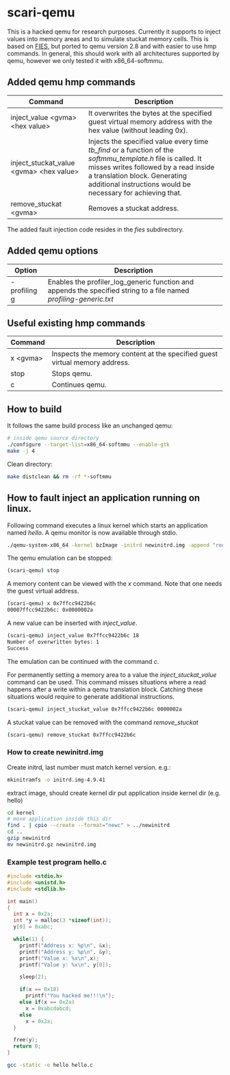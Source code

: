 # scari-qemu

This is a hacked qemu for research purposes. Currently it supports to inject
values into memory areas and to simulate stuckat memory cells. This is based
on [FIES](https://github.com/ahoeller/fies), but ported to qemu version 2.8
and with easier to use hmp commands. In general, this should work with all
architectures supported by qemu, however we only tested it with x86_64-softmmu.

## Added qemu hmp commands

Command | Description  
--|--
inject_value \<gvma\> \<hex value\> | It overwrites the bytes at the specified guest virtual memory address with the hex value (without leading 0x).  
inject_stuckat_value \<gvma\> \<hex value\> | Injects the specified value every time _tb_find_ or a function of the _softmmu_template.h_ file is called. It misses writes followed by a read inside a translation block. Generating additional instructions would be necessary for achieving that.
remove_stuckat \<gvma\> | Removes a stuckat address.

The added fault injection code resides in the _fies_ subdirectory.

## Added qemu options

Option | Description
--|--
-profiling g | Enables the profiler_log_generic function and appends the specified string to a file named _profiling-generic.txt_

## Useful existing hmp commands

Command | Description  
--|--
x \<gvma\> |  Inspects the memory content at the specified guest virtual memory address.
stop  | Stops qemu.
c  | Continues qemu.  

## How to build

It follows the same build process like an unchanged qemu:

~~~bash
# inside qemu source directory
./configure --target-list=x86_64-softmmu --enable-gtk
make -j 4
~~~

Clean directory:

~~~bash
make distclean && rm -rf *-softmmu
~~~

## How to fault inject an application running on linux.

Following command executes a linux kernel which starts an application named
_hello_. A qemu monitor is now available through stdio.

~~~bash
./qemu-system-x86_64 -kernel bzImage -initrd newinitrd.img -append "root=/dev/ram rdinit=/hello" -monitor stdio
~~~

The qemu emulation can be stopped:

~~~sh
(scari-qemu) stop
~~~

A memory content can be viewed with the _x_ command. Note that one needs the
guest virtual address.

~~~sh
(scari-qemu) x 0x7ffcc9422b6c
00007ffcc9422b6c: 0x0000002a
~~~

A new value can be inserted with _inject_value_.

~~~sh
(scari-qemu) inject_value 0x7ffcc9422b6c 18
Number of overwritten bytes: 1
Success
~~~

The emulation can be continued with the command _c_.

For permanently setting a memory area to a value the _inject_stuckat_value_
command can be used. This command misses situations where a read happens after a
write within a qemu translation block. Catching these situations would require
to generate additional instructions.

~~~sh
(scari-qemu) inject_stuckat_value 0x7ffcc9422b6c 0000002a
~~~

A stuckat value can be removed with the command _remove_stuckat_

~~~sh
(scari-qemu) remove_stuckat 0x7ffcc9422b6c
~~~

### How to create newinitrd.img

Create initrd, last number must match kernel version. e.g.:

~~~bash
mkinitramfs -o initrd.img-4.9.41
~~~
extract image, should create kernel dir
put application inside kernel dir (e.g. hello)

~~~bash
cd kernel
# move application inside this dir
find . | cpio --create --format="newc" > ../newinitrd
cd ..
gzip newinitrd
mv newinitrd.gz newinitrd.img
~~~

### Example test program hello.c

~~~c
#include <stdio.h>
#include <unistd.h>
#include <stdlib.h>

int main()
{
  int x = 0x2a;
  int *y = malloc(3 *sizeof(int));
  y[0] = 0xabc;

  while(1) {
    printf("Address x: %p\n", &x);
    printf("Address y: %p\n", &y);
    printf("Value x: %x\n",x);
    printf("Value y: %x\n", y[0]);

    sleep(2);

    if(x == 0x18)
      printf("You hacked me!!!\n");
    else if(x == 0x2a)    
      x = 0xabcdabcd;
    else
      x = 0x2a;
  }

  free(y);
  return 0;
}
~~~

~~~bash
gcc -static -o hello hello.c
~~~

